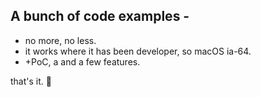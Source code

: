 ## A bunch of code examples -

* no more, no less.
* it works where it has been developer, so macOS ia-64.
* +PoC, a and a few features.

that's it.
🏮
